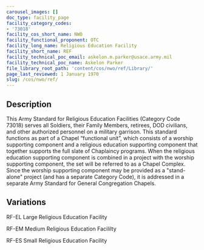 ```yaml
---
carousel_images: []
doc_type: facility_page
facility_category_codes:
- '73018'
facility_cos_short_name: NWO
facility_functional_proponent: OTC
facility_long_name: Religious Education Facility
facility_short_name: REF
facility_technical_poc_email: askelon.m.parker@usace.army.mil
facility_technical_poc_name: Askelon Parker
file_library_root_path: 'content/cos/nwo/ref/Library/'
page_last_reviewed: 1 January 1970
slug: /cos/nwo/ref/
---
```




## Description

This Army Standard for Religious Education Facilities (Category Code 73018) serves all Soldiers, their Family Members, retirees, DOD civilians, and other authorized personnel on a military garrison. This standard functions as part of a Chapel “functional unit”, which consists of a worship supporting component and a religious education supporting component that together supports the full slate of Chaplaincy programs. When the religious education supporting component is combined in a project with the worship supporting component, the set will be referred to as a Chapel Complex. Since the worship supporting component may be provided as a "stand-alone" project (and has a separate Category Code), it is addressed in a separate Army Standard for General Congregation Chapels.

## Variations

RF-EL Large Religious Education Facility

RF-EM Medium Religious Education Facililty

RF-ES Small Religious Education Facility